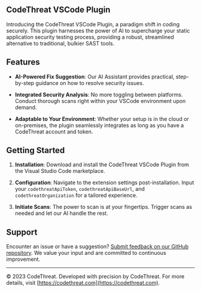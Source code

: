 ## CodeThreat VSCode Plugin

Introducing the CodeThreat VSCode Plugin, a paradigm shift in coding securely. This plugin harnesses the power of AI to supercharge your static application security testing process, providing a robust, streamlined alternative to traditional, bulkier SAST tools.

## Features

- **AI-Powered Fix Suggestion**: Our AI Assistant provides practical, step-by-step guidance on how to resolve security issues.

- **Integrated Security Analysis**: No more toggling between platforms. Conduct thorough scans right within your VSCode environment upon demand.

- **Adaptable to Your Environment**: Whether your setup is in the cloud or on-premises, the plugin seamlessly integrates as long as you have a CodeThreat account and token.

## Getting Started 

1. **Installation**: Download and install the CodeThreat VSCode Plugin from the Visual Studio Code marketplace.

2. **Configuration**: Navigate to the extension settings post-installation. Input your `codethreatApiToken`, `codethreatApiBaseUrl`, and `codethreatOrganization` for a tailored experience.

3. **Initiate Scans**: The power to scan is at your fingertips. Trigger scans as needed and let our AI handle the rest.

## Support

Encounter an issue or have a suggestion? [Submit feedback on our GitHub repository](https://github.com/CodeThreat/ct-vscode-sast/issues). We value your input and are committed to continuous improvement.


---

© 2023 CodeThreat. Developed with precision by CodeThreat. For more details, visit [https://codethreat.com](https://codethreat.com).
